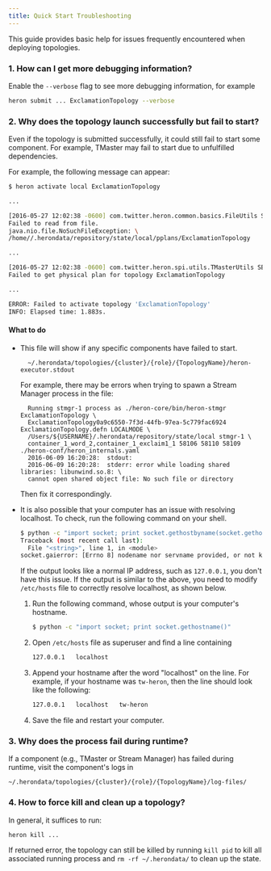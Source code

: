 ```yaml
---
title: Quick Start Troubleshooting 
---
```


This guide provides basic help for issues frequently encountered when deploying topologies.

### 1. How can I get more debugging information?

Enable the `--verbose` flag to see more debugging information, for example

```bash
heron submit ... ExclamationTopology --verbose        
```

### 2. Why does the topology launch successfully but fail to start?

Even if the topology is submitted successfully, it could still fail to
start some component. For example, TMaster may fail to start due to unfulfilled
dependencies. 

For example, the following message can appear:

```bash
$ heron activate local ExclamationTopology

...

[2016-05-27 12:02:38 -0600] com.twitter.heron.common.basics.FileUtils SEVERE: \
Failed to read from file.
java.nio.file.NoSuchFileException: \
/home//.herondata/repository/state/local/pplans/ExclamationTopology

...

[2016-05-27 12:02:38 -0600] com.twitter.heron.spi.utils.TMasterUtils SEVERE: \
Failed to get physical plan for topology ExclamationTopology

... 

ERROR: Failed to activate topology 'ExclamationTopology'
INFO: Elapsed time: 1.883s.
```

#### What to do

* This file will show if any specific components have failed to start.

        ~/.herondata/topologies/{cluster}/{role}/{TopologyName}/heron-executor.stdout

    For example, there may be errors when trying to spawn a Stream Manager process in the file:
    
        Running stmgr-1 process as ./heron-core/bin/heron-stmgr ExclamationTopology \
        ExclamationTopology0a9c6550-7f3d-44fb-97ea-5c779fac6924 ExclamationTopology.defn LOCALMODE \
        /Users/${USERNAME}/.herondata/repository/state/local stmgr-1 \
        container_1_word_2,container_1_exclaim1_1 58106 58110 58109 ./heron-conf/heron_internals.yaml
        2016-06-09 16:20:28:  stdout: 
        2016-06-09 16:20:28:  stderr: error while loading shared libraries: libunwind.so.8: \
        cannot open shared object file: No such file or directory

    Then fix it correspondingly.
    
* It is also possible that your computer has an issue with resolving localhost.
To check, run the following command on your shell. 
    
    ```bash
    $ python -c "import socket; print socket.gethostbyname(socket.gethostname())"
    Traceback (most recent call last):
      File "<string>", line 1, in <module>
    socket.gaierror: [Errno 8] nodename nor servname provided, or not known
    ```
    
    If the output looks like a normal IP address, such as `127.0.0.1`, 
    you don't have this issue.
    If the output is similar to the above, you need to modify `/etc/hosts`
    file to correctly resolve localhost, as shown below. 
    
    1. Run the following command, whose output is your computer's hostname.
    
        ```bash
        $ python -c "import socket; print socket.gethostname()"
        ```
    
    2. Open `/etc/hosts` file as superuser and find a line containing
    
        ```bash
        127.0.0.1	localhost
        ```
    
    3. Append your hostname after the word "localhost" on the line. 
    For example, if your hostname was `tw-heron`, then the line should
    look like the following:
    
        ```bash
        127.0.0.1   localhost   tw-heron
        ```
        
    4. Save the file and restart your computer.
    
### 3. Why does the process fail during runtime? 

If a component (e.g., TMaster or Stream Manager) has failed during runtime, visit the component's logs in
    
    ~/.herondata/topologies/{cluster}/{role}/{TopologyName}/log-files/

### 4. How to force kill and clean up a topology?

In general, it suffices to run:
        
    heron kill ...

If returned error, the topology can still be killed by running 
    `kill pid` to kill all associated running process and `rm -rf ~/.herondata/` 
    to clean up the state.
    


